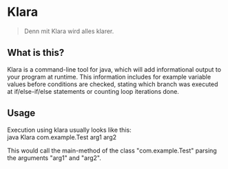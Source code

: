 Klara
=====

> Denn mit Klara wird alles klarer.

What is this?
-------------

Klara is a command-line tool for java, which will add informational output to your program at runtime.
This information includes for example variable values before conditions are checked, stating which branch was executed at if/else-if/else statements or counting loop iterations done.

Usage
-----

Execution using klara usually looks like this:  
	java Klara com.example.Test arg1 arg2

This would call the main-method of the class "com.example.Test" parsing the arguments "arg1" and "arg2".